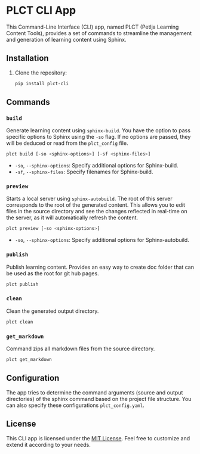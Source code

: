 # PLCT CLI App

This Command-Line Interface (CLI) app, named PLCT (Petlja Learning Content Tools), provides a set of commands to streamline the management and generation of learning content using Sphinx.

## Installation

1. Clone the repository:

    ```bash
    pip install plct-cli
    ```

## Commands

### `build`

Generate learning content using `sphinx-build`. You have the option to pass specific options to Sphinx using the `-so` flag. If no options are passed, they will be deduced or read from the `plct_config` file.

```bash
plct build [-so <sphinx-options>] [-sf <sphinx-files>]
```

- `-so`, `--sphinx-options`: Specify additional options for Sphinx-build.
- `-sf`, `--sphinx-files`: Specify filenames for Sphinx-build.

### `preview`

Starts a local server using `sphinx-autobuild`. The root of this server corresponds to the root of the generated content. This allows you to edit files in the source directory and see the changes reflected in real-time on the server, as it will automatically refresh the content.

```bash
plct preview [-so <sphinx-options>]
```

- `-so`, `--sphinx-options`: Specify additional options for Sphinx-autobuild.

### `publish`

Publish learning content. Provides an easy way to create doc folder that can be used as the root for git hub pages.

```bash
plct publish
```

### `clean`

Clean the generated output directory.

```bash
plct clean
```

### `get_markdown`

Command zips all markdown files from the source directory.

```bash
plct get_markdown
```

## Configuration

The app tries to determine the command arguments (source and output directories) of the sphinx command based on the project file structure. You can also specify these configurations `plct_config.yaml`.

## License

This CLI app is licensed under the [MIT License](LICENSE). Feel free to customize and extend it according to your needs.